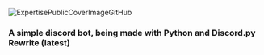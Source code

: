 ![ExpertisePublicCoverImageGitHub](https://i.imgur.com/JFZbvsF.png)
### A simple discord bot, being made with Python and Discord.py Rewrite (latest)
